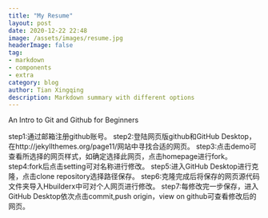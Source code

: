 ```yaml
---
title: "My Resume"
layout: post
date: 2020-12-22 22:48
image: /assets/images/resume.jpg
headerImage: false
tag:
- markdown
- components
- extra
category: blog
author: Tian Xingqing
description: Markdown summary with different options
---
```






An Intro to Git and Github for Beginners

step1:通过邮箱注册github账号。
step2:登陆网页版github和GitHub Desktop，在http://jekyllthemes.org/page11/网站中寻找合适的网页。
step3:点击demo可查看所选择的网页样式，如确定选择此网页，点击homepage进行fork。
step4:fork后点击setting可对名称进行修改。
step5:进入GitHub Desktop进行克隆，点击clone repository选择路径保存。
step6:克隆完成后将保存的网页源代码文件夹导入Hbuilderx中可对个人网页进行修改。
step7:每修改完一步保存，进入GitHub Desktop依次点击commit,push origin，view on github可查看修改后的网页。